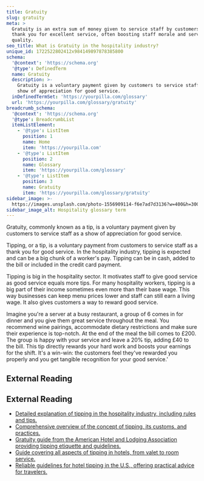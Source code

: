 ```yaml
---
title: Gratuity
slug: gratuity
meta: >
  Gratuity is an extra sum of money given to service staff by customers as a
  thank you for excellent service, often boosting staff morale and service
  quality.
seo_title: What is Gratuity in the hospitality industry?
unique_id: 1722522802412x984149897878385800
schema:
  '@context': 'https://schema.org'
  '@type': DefinedTerm
  name: Gratuity
  description: >-
    Gratuity is a voluntary payment given by customers to service staff as a
    show of appreciation for good service.
  inDefinedTermSet: 'https://yourpilla.com/glossary'
  url: 'https://yourpilla.com/glossary/gratuity'
breadcrumb_schema:
  '@context': 'https://schema.org'
  '@type': BreadcrumbList
  itemListElement:
    - '@type': ListItem
      position: 1
      name: Home
      item: 'https://yourpilla.com'
    - '@type': ListItem
      position: 2
      name: Glossary
      item: 'https://yourpilla.com/glossary'
    - '@type': ListItem
      position: 3
      name: Gratuity
      item: 'https://yourpilla.com/glossary/gratuity'
sidebar_image: >-
  https://images.unsplash.com/photo-1556909114-f6e7ad7d3136?w=400&h=300&fit=crop&auto=format
sidebar_image_alt: Hospitality glossary term
---
```


Gratuity, commonly known as a tip, is a voluntary payment given by customers to service staff as a show of appreciation for good service.

Tipping, or a tip, is a voluntary payment from customers to service staff as a thank you for good service. In the hospitality industry, tipping is expected and can be a big chunk of a worker's pay. Tipping can be in cash, added to the bill or included in the credit card payment.

Tipping is big in the hospitality sector. It motivates staff to give good service as good service equals more tips. For many hospitality workers, tipping is a big part of their income sometimes even more than their base wage. This way businesses can keep menu prices lower and staff can still earn a living wage. It also gives customers a way to reward good service.

Imagine you're a server at a busy restaurant, a group of 6 comes in for dinner and you give them great service throughout the meal. You recommend wine pairings, accommodate dietary restrictions and make sure their experience is top-notch. At the end of the meal the bill comes to £200. The group is happy with your service and leave a 20% tip, adding £40 to the bill. This tip directly rewards your hard work and boosts your earnings for the shift. It's a win-win: the customers feel they've rewarded you properly and you get tangible recognition for your good service.'

## External Reading



## External Reading

*   [Detailed explanation of tipping in the hospitality industry, including rules and tips.](https://www.hotelprofessionals.nl/en/handling-tips-in-hospitality-industry#:~:text=A%20tip%20is%20an%20additional,given%20directly%20to%20the%20staff.)
*   [Comprehensive overview of the concept of tipping, its customs, and practices.](https://en.wikipedia.org/wiki/Gratuity#:~:text=Tipping%20is%20a%20practiced%20social,to%20excellent%20service%20is%20provided.)
*   [Gratuity guide from the American Hotel and Lodging Association providing tipping etiquette and guidelines.](https://www.ahla.com/sites/default/files/guestGratuityGuide.pdf)
*   [Guide covering all aspects of tipping in hotels, from valet to room service.](https://www.stayshiny.co/blog/ultimate-guide-hotel-tipping-apps-etiquette)
*   [Reliable guidelines for hotel tipping in the U.S., offering practical advice for travelers.](https://www.covingtontravel.com/2020/01/reliable-guidelines-hotel-tipping-us/)
